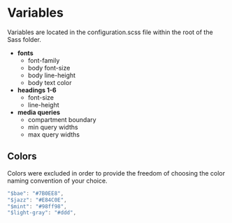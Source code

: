 # Variables

Variables are located in the configuration.scss file within the root of the Sass folder.

* **fonts**
  * font-family
  * body font-size
  * body line-height
  * body text color
* **headings 1-6**
  * font-size
  * line-height
* **media queries**
  * compartment boundary
  * min query widths
  * max query widths

## Colors

Colors were excluded in order to provide the freedom of choosing the color naming convention of your choice.

```js
"$bae": "#7B0EE8",
"$jazz": "#E84C0E",
"$mint": "#98ff98",
"$light-gray": "#ddd",
```
